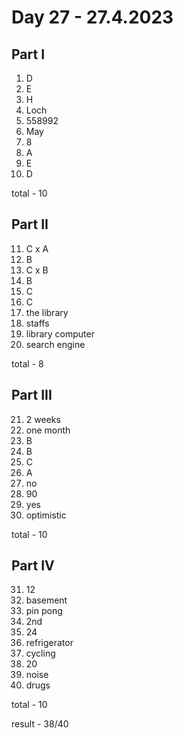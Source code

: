 # Day 27 - 27.4.2023

## Part I

1. D
2. E
3. H
4. Loch
5. 558992
6. May
7. 8
8. A
9. E
10. D

total - 10

## Part II

11. C x A
12. B
13. C x B
14. B
15. C
16. C
17. the library
18. staffs
19. library computer
20. search engine

total - 8

## Part III

21. 2 weeks
22. one month
23. B
24. B
25. C
26. A
27. no
28. 90
29. yes
30. optimistic

total - 10

## Part IV

31. 12
32. basement
33. pin pong
34. 2nd
35. 24
36. refrigerator
37. cycling
38. 20
39. noise
40. drugs

total - 10

result - 38/40
